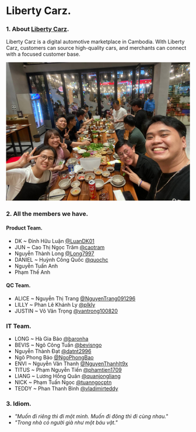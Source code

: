 # Liberty Carz.

### 1. About [Liberty Carz](https://libertycarz.com/).

Liberty Carz is a digital automotive marketplace in Cambodia. With Liberty Carz, customers can source high-quality cars, and merchants can connect with a focused customer base.

![Carz Team](https://github.com/LibertyCarz/.github/blob/main/assets/img/team-profile.jpg?raw=true "Carz Team")

### 2. All the members we have.

#### Product Team.

- DK ~ Đinh Hữu Luận [@LuanDK01](https://github.com/LuanDK01)
- JUN ~ Cao Thị Ngọc Trâm [@caotram](https://github.com/caotram)
- Nguyễn Thành Long [@Long7997](https://github.com/Long7997)
- DANIEL ~ Huỳnh Công Quốc [@quochc](https://github.com/quochc)
- Nguyễn Tuấn Anh
- Phạm Thế Anh

#### QC Team.

- ALICE ~ Nguyễn Thị Trang [@NguyenTrang091296](https://github.com/NguyenTrang091296)
- LILLY ~ Phan Lê Khánh Ly [@plkly](https://github.com/plkly)
- JUSTIN ~ Võ Văn Trọng [@vantrong100820](https://github.com/vantrong100820)

### IT Team.

- LONG ~ Hà Gia Bảo [@baronha](https://github.com/baronha)
- BEVIS ~ Ngô Công Tuấn [@bevisngo](https://github.com/bevisngo)
- Nguyễn Thành Đạt [@datnt2996](https://github.com/datnt2996)
- Ngô Phong Bảo [@NgoPhongBao](https://github.com/NgoPhongBao)
- ENVI ~ Nguyễn Văn Thanh [@NguyenThanhIt9x](https://github.com/NguyenThanhIt9x)
- TITUS ~ Phạm Nguyễn Tiến [@phamtien1709](https://github.com/phamtien1709)
- LIANG ~ Lương Hồng Quân [@quanjongliang](https://github.com/quanjongliang)
- NICK ~ Phạm Tuấn Ngọc [@tuanngocptn](https://github.com/tuanngocptn)
- TEDDY ~ Phan Thanh Bình [@vladimirteddy](https://github.com/vladimirteddy)

### 3. Idiom.

- _"Muốn đi riêng thì đi một mình. Muốn đi đông thì đi cùng nhau."_
- _"Trong nhà có người già như một báu vật."_
